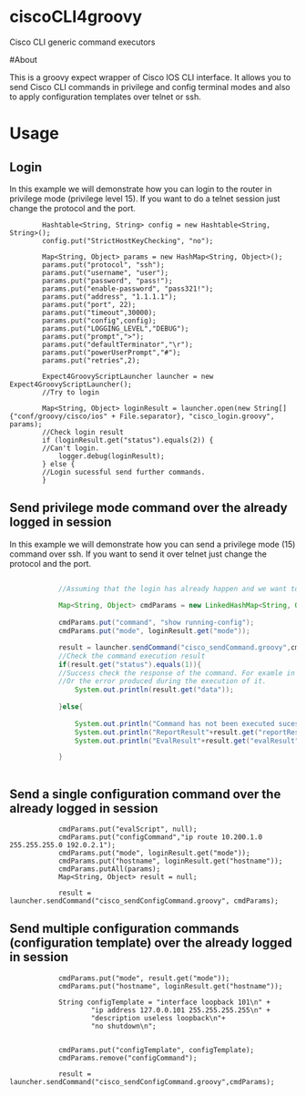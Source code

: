 # ciscoCLI4groovy

Cisco CLI generic command executors

#About 

This is a groovy expect wrapper of Cisco IOS CLI interface. It allows you to send 
Cisco CLI commands in privilege and config terminal modes  and also to apply configuration 
templates over telnet or ssh. 

# Usage


## Login

In this example we will demonstrate how you can login to the router in privilege mode (privilege level 15). 
If you want to do a telnet session just change the protocol and the port. 


```
        Hashtable<String, String> config = new Hashtable<String, String>();
        config.put("StrictHostKeyChecking", "no");

        Map<String, Object> params = new HashMap<String, Object>();
        params.put("protocol", "ssh");
        params.put("username", "user");
        params.put("password", "pass!");
        params.put("enable-password", "pass321!");
        params.put("address", "1.1.1.1");
        params.put("port", 22);
        params.put("timeout",30000);
        params.put("config",config);
        params.put("LOGGING_LEVEL","DEBUG");
        params.put("prompt",">");
        params.put("defaultTerminator","\r");
        params.put("powerUserPrompt","#");
        params.put("retries",2);

        Expect4GroovyScriptLauncher launcher = new Expect4GroovyScriptLauncher();
        //Try to login 

        Map<String, Object> loginResult = launcher.open(new String[]{"conf/groovy/cisco/ios" + File.separator}, "cisco_login.groovy", params);
        //Check login result
        if (loginResult.get("status").equals(2)) {
        //Can't login.
            logger.debug(loginResult);
        } else {
        //Login sucessful send further commands. 
        }
```


## Send privilege mode command over the already logged in session
In this example we will demonstrate how you can send a privilege mode (15) command over ssh. 
If you want to send it over telnet just change the protocol and the port. 

```java
        
            //Assuming that the login has already happen and we want to send a single privilege mode command. In this case this will be "show running-config"
            
            Map<String, Object> cmdParams = new LinkedHashMap<String, Object>();            
           
            cmdParams.put("command", "show running-config");
            cmdParams.put("mode", loginResult.get("mode"));

            result = launcher.sendCommand("cisco_sendCommand.groovy",cmdParams);
            //Check the command execution result 
            if(result.get("status").equals(1)){
            //Success check the response of the command. For examle in this case the "data" will be the output of\"show run" command"
            //Or the error produced during the execution of it.
                System.out.println(result.get("data"));
                
            }else{
            
                System.out.println("Command has not been executed sucessfully!!!: "+result.get("data"));
                System.out.println("ReportResult"+result.get("reportResult"));
                System.out.println("EvalResult"+result.get("evalResult"));

            }
            
```
            

## Send a single configuration command over the already logged in session

```
            cmdParams.put("evalScript", null);
            cmdParams.put("configCommand","ip route 10.200.1.0 255.255.255.0 192.0.2.1");
            cmdParams.put("mode", loginResult.get("mode"));
            cmdParams.put("hostname", loginResult.get("hostname"));
            cmdParams.putAll(params);
            Map<String, Object> result = null;

            result = launcher.sendCommand("cisco_sendConfigCommand.groovy", cmdParams);
```

## Send multiple configuration commands (configuration template) over the already logged in session

```
            cmdParams.put("mode", result.get("mode"));
            cmdParams.put("hostname", loginResult.get("hostname"));

            String configTemplate = "interface loopback 101\n" +
                    "ip address 127.0.0.101 255.255.255.255\n" +
                    "description useless loopback\n"+
                    "no shutdown\n";


            cmdParams.put("configTemplate", configTemplate);
            cmdParams.remove("configCommand");

            result = launcher.sendCommand("cisco_sendConfigCommand.groovy",cmdParams);

```